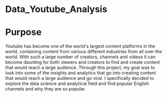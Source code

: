 # Data_Youtube_Analysis

# Purpose

Youtube has become one of the world's largest content platforms in the world, containing content from various different industries from all over the world. With such a large number of creators, channels and videos it can become daunting for both viewers and creators to find and create content that would reach a large audience. Through this project, my goal was to look into some of the insights and analytics that go into creating content that would reach a large audience and go viral. I specifically decided to explore the data science and analytical field and find popular English channels and why they are so popular. 
